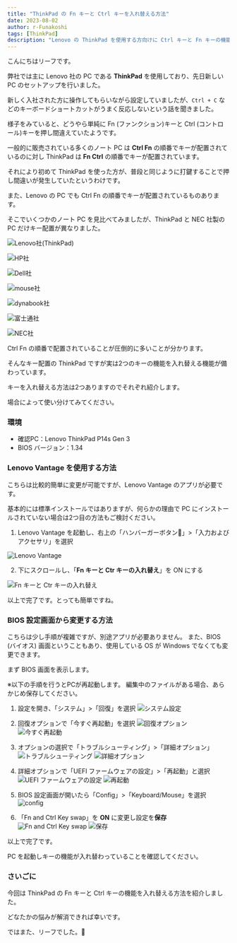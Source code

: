 ```yaml
---
title: "ThinkPad の Fn キーと Ctrl キーを入れ替える方法"
date: 2023-08-02
author: r-Funakoshi
tags: [ThinkPad]
description: "Lenovo の ThinkPad を使用する方向けに Ctrl キーと Fn キーの機能を入れ替える方法を紹介します。"
---
```


こんにちはリーフです。

弊社では主に Lenovo 社の PC である **ThinkPad** を使用しており、先日新しい PC のセットアップを行いました。

新しく入社された方に操作してもらいながら設定していましたが、`Ctrl + C` などのキーボードショートカットがうまく反応しないという話を聞きました。

様子をみていると、どうやら単純に Fn (ファンクション)キーと Ctrl (コントロール)キーを押し間違えていたようです。

一般的に販売されている多くのノート PC は **Ctrl Fn** の順番でキーが配置されているのに対し
ThinkPad は **Fn Ctrl** の順番でキーが配置されています。

それにより初めて ThinkPad を使った方が、普段と同じように打鍵することで押し間違いが発生していたというわけです。

また、Lenovo の PC でも Ctrl Fn の順番でキーが配置されているものあります。

そこでいくつかのノート PC を見比べてみましたが、ThinkPad と NEC 社製の PC だけキー配置が異なりました。

![Lenovo社(ThinkPad)](images/lenovo.png)

![HP社](images/hp.png "HP社")

![Dell社](images/dell.png "Dell社")

![mouse社](images/mouse.png "mouse社")

![dynabook社](images/dynabook.png "dynabook社")

![富士通社](images/fujitsu.png "富士通社")

![NEC社](images/nec.png "NEC社")

Ctrl Fn の順番で配置されていることが圧倒的に多いことが分かります。

そんなキー配置の ThinkPad ですが実は2つのキーの機能を入れ替える機能が備わっています。

キーを入れ替える方法は2つありますのでそれぞれ紹介します。

場合によって使い分けてみてください。

### 環境
- 確認PC：Lenovo ThinkPad P14s Gen 3
- BIOS バージョン：1.34

### Lenovo Vantage を使用する方法
こちらは比較的簡単に変更が可能ですが、Lenovo Vantage のアプリが必要です。

基本的には標準インストールではありますが、何らかの理由で PC にインストールされていない場合は2つ目の方法もご検討ください。

1. Lenovo Vantage を起動し、右上の「ハンバーガーボタン🍔」>「入力およびアクセサリ」を選択

![Lenovo Vantage](images/lenovovantage.png "Lenovo Vantage")

2. 下にスクロールし、「**Fn キーと Ctr キーの入れ替え**」を ON にする

![Fn キーと Ctr キーの入れ替え](images/on.png "Fn キーと Ctr キーの入れ替え")

以上で完了です。とっても簡単ですね。

### BIOS 設定画面から変更する方法
こちらは少し手順が複雑ですが、別途アプリが必要ありません。
また、BIOS (バイオス) 画面ということもあり、使用している OS が Windows でなくても変更できます。

まず BIOS 画面を表示します。

※以下の手順を行うとPCが再起動します。
編集中のファイルがある場合、あらかじめ保存してください。

1. 設定を開き、「システム」>「回復」を選択
![システム設定](images/01.png "システム設定")

2. 回復オプションで「今すぐ再起動」を選択
![回復オプション](images/02.png "回復オプション")
![今すぐ再起動](images/03.png "今すぐ再起動")

3. オプションの選択で「トラブルシューティング」>「詳細オプション」
![トラブルシューティング](images/001.jpg "トラブルシューティング")
![詳細オプション](images/002.jpg "詳細オプション")

4. 詳細オプションで「UEFI ファームウェアの設定」>「再起動」と選択
![UEFI ファームウェアの設定](images/003.jpg "UEFI ファームウェアの設定")
![再起動](images/004.jpg "再起動")

5. BIOS 設定画面が開いたら「Config」>「Keyboard/Mouse」を選択
![config](images/005.jpg "config")

6. 「Fn and Ctrl Key swap」を **ON** に変更し設定を**保存**
![Fn and Ctrl Key swap](images/006.jpg "Fn and Ctrl Key swap")
![保存](images/007.jpg "保存")

以上で完了です。

PC を起動しキーの機能が入れ替わっていることを確認してください。

### さいごに
今回は ThinkPad の Fn キーと Ctrl キーの機能を入れ替える方法を紹介しました。

どなたかの悩みが解消できれば幸いです。

ではまた、リーフでした。🍃
